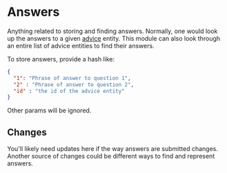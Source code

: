 # Answers

Anything related to storing and finding answers.
Normally, one would look up the answers to a given [advice](lib/advisor/core/advice/README.md) entity. This module can also look through an entire list of advice entities to find their answers.

To store answers, provide a hash like:
```json
{
  "1": "Phrase of answer to question 1",
  "2" : "Phrase of answer to question 2",
  "id" : "the id of the advice entity"
}
```
Other params will be ignored.

## Changes

You'll likely need updates here if the way answers are submitted changes.
Another source of changes could be different ways to find and represent answers.
